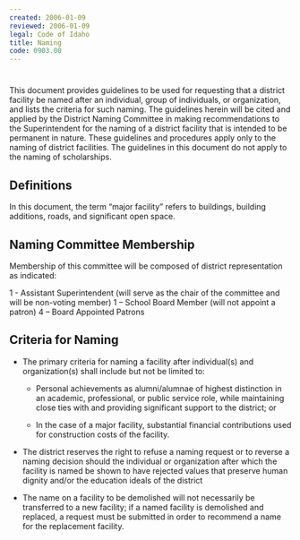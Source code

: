 ```yaml
---
created: 2006-01-09
reviewed: 2006-01-09
legal: Code of Idaho
title: Naming
code: 0903.00
---
```


#  

This document provides guidelines to be used for requesting that a district facility be named after an individual, group of individuals, or organization, and lists the criteria for such naming. The guidelines herein will be cited and applied by the District Naming Committee in making recommendations to the Superintendent for the naming of a district facility that is intended to be permanent in nature. These guidelines and procedures apply only to the naming of district facilities. The guidelines in this document do not apply to the naming of scholarships.


## Definitions


In this document, the term “major facility” refers to buildings, building additions, roads, and significant open space.


## Naming Committee Membership


Membership of this committee will be composed of district representation as indicated:


1 - Assistant Superintendent (will serve as the chair of the committee and will be non-voting member) 1 – School Board Member (will not appoint a patron) 4 – Board Appointed Patrons


## Criteria for Naming


- The primary criteria for naming a facility after individual(s) and organization(s) shall include but not be limited to:

    - Personal achievements as alumni/alumnae of highest distinction in an academic, professional, or     public service role, while maintaining close ties with and providing significant support to the     district; or

    - In the case of a major facility, substantial financial contributions used for construction costs of the     facility.

- The district reserves the right to refuse a naming request or to reverse a naming decision should the individual or organization after which the facility is named be shown to have rejected values that preserve human dignity and/or the education ideals of the district

- The name on a facility to be demolished will not necessarily be transferred to a new facility; if a named facility is demolished and replaced, a request must be submitted in order to recommend a name for the replacement facility.


